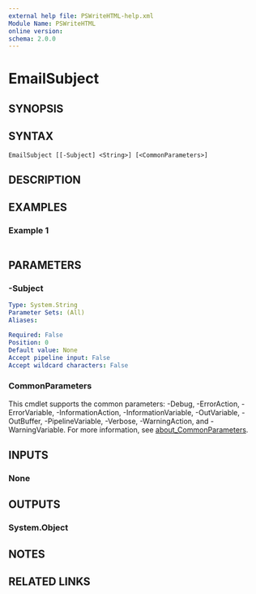 ```yaml
---
external help file: PSWriteHTML-help.xml
Module Name: PSWriteHTML
online version:
schema: 2.0.0
---
```


# EmailSubject

## SYNOPSIS


## SYNTAX

```
EmailSubject [[-Subject] <String>] [<CommonParameters>]
```

## DESCRIPTION


## EXAMPLES

### Example 1
```powershell

```



## PARAMETERS

### -Subject


```yaml
Type: System.String
Parameter Sets: (All)
Aliases:

Required: False
Position: 0
Default value: None
Accept pipeline input: False
Accept wildcard characters: False
```

### CommonParameters
This cmdlet supports the common parameters: -Debug, -ErrorAction, -ErrorVariable, -InformationAction, -InformationVariable, -OutVariable, -OutBuffer, -PipelineVariable, -Verbose, -WarningAction, and -WarningVariable. For more information, see [about_CommonParameters](http://go.microsoft.com/fwlink/?LinkID=113216).

## INPUTS

### None

## OUTPUTS

### System.Object
## NOTES

## RELATED LINKS
